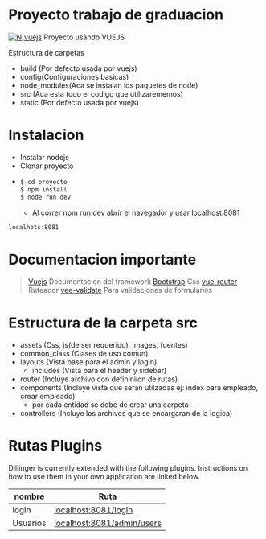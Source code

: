 # Proyecto trabajo de graduacion

[![N|vuejs](https://cdn6.aptoide.com/imgs/4/4/9/4495d03338c42a4374a48fa3aacd8881_icon.png?w=128)](https://vuejs.org)
Proyecto usando VUEJS


Estructura de carpetas
  - build (Por defecto usada por vuejs)
  - config(Configuraciones basicas)
  - node_modules(Aca se instalan los paquetes de node)
  - src (Aca esta todo el codigo que utilizarememos)
  - static (Por defecto usada por vuejs)

# Instalacion
  - Instalar nodejs 
  - Clonar proyecto
  - ```sh
    $ cd proyecto
    $ npm install 
    $ node run dev
    ```
    - Al correr npm run dev abrir el navegador y usar localhost:8081
 ```sh
localhots:8081
```
  

# Documentacion importante

> [Vuejs](https://vuejs.org) Documentacion del framework
> [Bootstrap](https://getbootstrap.com/docs/3.3/) Css
> [vue-router](https://router.vuejs.org/en/) Ruteador
> [vee-validate](http://vee-validate.logaretm.com/) Para validaciones de formularios

# Estructura de la carpeta src
- assets (Css, js(de ser requerido), images, fuentes)
- common_class (Clases de uso comun)
- layouts (Vista base para el admin y login)
  - includes (Vista para el header y sidebar)
- router (Incluye archivo con defininiion de rutas)
- components (Incluye vista que seran utilzadas ej: index para empleado, crear empleado)
  - por cada entidad se debe de crear una carpeta
- controllers (Incluye los archivos que se encargaran de la logica) 



# Rutas Plugins

Dillinger is currently extended with the following plugins. Instructions on how to use them in your own application are linked below.

| nombre | Ruta |
| ------ | ------ |
| login | [localhost:8081/login](localhost:8081/login) |
| Usuarios | [localhost:8081/admin/users](localhost:8081/admin/users) |
